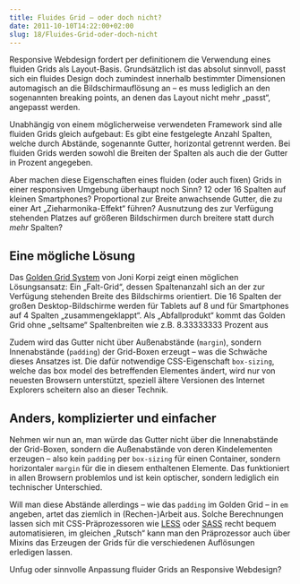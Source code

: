 ```yaml
---
title: Fluides Grid – oder doch nicht?
date: 2011-10-10T14:22:00+02:00
slug: 18/Fluides-Grid-oder-doch-nicht
---
```


Responsive Webdesign fordert per definitionem die Verwendung eines fluiden Grids als Layout\-Basis. Grundsätzlich ist das absolut sinnvoll, passt sich ein fluides Design doch zumindest innerhalb bestimmter Dimensionen automagisch an die Bildschirmauflösung an – es muss lediglich an den sogenannten breaking points, an denen das Layout nicht mehr „passt“, angepasst werden.

Unabhängig von einem möglicherweise verwendeten Framework sind alle fluiden Grids gleich aufgebaut: Es gibt eine festgelegte Anzahl Spalten, welche durch Abstände, sogenannte Gutter, horizontal getrennt werden. Bei fluiden Grids werden sowohl die Breiten der Spalten als auch die der Gutter in Prozent angegeben.

Aber machen diese Eigenschaften eines fluiden (oder auch fixen) Grids in einer responsiven Umgebung überhaupt noch Sinn? 12 oder 16 Spalten auf kleinen Smartphones? Proportional zur Breite anwachsende Gutter, die zu einer Art „Zieharmonika-Effekt“ führen? Ausnutzung des zur Verfügung stehenden Platzes auf größeren Bildschirmen durch breitere statt durch _mehr_ Spalten?

## Eine mögliche Lösung

Das [Golden Grid System](http://goldengridsystem.com) von Joni Korpi zeigt einen möglichen Lösungsansatz: Ein „Falt-Grid“, dessen Spaltenanzahl sich an der zur Verfügung stehenden Breite des Bildschirms orientiert. Die 16 Spalten der großen Desktop\-Bildschirme werden für Tablets auf 8 und für Smartphones auf 4 Spalten „zusammengeklappt“. Als „Abfallprodukt“ kommt das Golden Grid ohne „seltsame“ Spaltenbreiten wie z.B. 8.33333333 Prozent aus

Zudem wird das Gutter nicht über Außenabstände (`margin`), sondern Innenabstände (`padding`) der Grid\-Boxen erzeugt – was die Schwäche dieses Ansatzes ist. Die dafür notwendige CSS\-Eigenschaft `box-sizing`, welche das box model des betreffenden Elementes ändert, wird nur von neuesten Browsern unterstützt, speziell ältere Versionen des Internet Explorers scheitern also an dieser Technik.

## Anders, komplizierter und einfacher

Nehmen wir nun an, man würde das Gutter nicht über die Innenabstände der Grid\-Boxen, sondern die Außenabstände von deren Kindelementen erzeugen – also kein `padding` per `box-sizing` für einen Container, sondern horizontaler `margin` für die in diesem enthaltenen Elemente. Das funktioniert in allen Browsern problemlos und ist kein optischer, sondern lediglich ein technischer Unterschied.

Will man diese Abstände allerdings – wie das `padding` im Golden Grid – in `em` angeben, artet das ziemlich in (Rechen-)Arbeit aus. Solche Berechnungen lassen sich mit CSS-Präprozessoren wie [LESS](http://lesscss.org) oder [SASS](http://sass-lang.com) recht bequem automatisieren, im gleichen „Rutsch“ kann man den Präprozessor auch über Mixins das Erzeugen der Grids für die verschiedenen Auflösungen erledigen lassen.

Unfug oder sinnvolle Anpassung fluider Grids an Responsive Webdesign?

